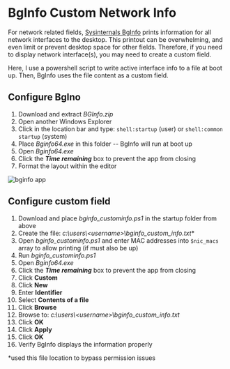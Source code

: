 # BgInfo Custom Network Info

For network related fields, [Sysinternals BgInfo](https://learn.microsoft.com/en-us/sysinternals/downloads/bginfo) prints information for all network interfaces to the desktop.  This printout can be overwhelming, and even limit or prevent desktop space for other fields.  Therefore, if you need to display network interface(s), you may need to create a custom field.

Here, I use a powershell script to write active interface info to a file at boot up.  Then, BgInfo uses the file content as a custom field.

## Configure BgIno
1. Download and extract *BGInfo.zip*
2. Open another Windows Explorer
3. Click in the location bar and type: `shell:startup` (user) or `shell:common startup`  (system)
4. Place *Bginfo64.exe* in this folder -- BgInfo will run at boot up
5. Open *Bginfo64.exe*
6. Click the ***Time remaining*** box to prevent the app from closing
7. Format the layout within the editor

![bginfo app](https://github.com/briantgil/bginfo-custom-network-info/blob/main/bginfo.png)

## Configure custom field
1. Download and place *bginfo_custominfo.ps1* in the startup folder from above
2. Create the file: *c:\users\\\<username>\bginfo_custom_info.txt*\*
3. Open *bginfo_custominfo.ps1* and enter MAC addresses into `$nic_macs` array to allow printing (if must also be up)
4. Run *bginfo_custominfo.ps1*
5. Open *Bginfo64.exe*
6. Click the ***Time remaining*** box to prevent the app from closing
7. Click **Custom**
8. Click **New**
9. Enter **Identifier**
10. Select **Contents of a file**
11. Click **Browse**
12. Browse to: *c:\users\\\<username>\bginfo_custom_info.txt*
13. Click **OK**
14. Click **Apply**
15. Click **OK**
16. Verify BgInfo displays the information properly

\*used this file location to bypass permission issues

